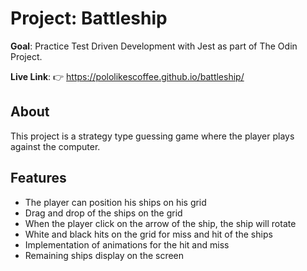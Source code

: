 # Project: Battleship

**Goal**:
Practice Test Driven Development with Jest as part of The Odin Project.

**Live Link**:
👉 https://pololikescoffee.github.io/battleship/

## About
This project is a strategy type guessing game where the player plays against the computer.

## Features
- The player can position his ships on his grid
- Drag and drop of the ships on the grid
- When the player click on the arrow of the ship, the ship will rotate
- White and black hits on the grid for miss and hit of the ships
- Implementation of animations for the hit and miss
- Remaining ships display on the screen
